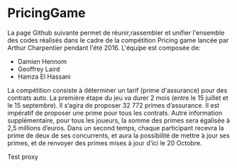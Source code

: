 # PricingGame


La page Github suivante permet de réunir,rassembler et unifier l'ensemble des codes réalisés dans le cadre de la compétition Pricing game lancée par Arthur Charpentier pendant l'été 2016. L'équipe est composée de:

* Damien Hennom
* Geoffrey Laird
* Hamza El Hassani

La compétition consiste à déterminer un tarif (prime d'assurance) pour des contrats auto. La première étape du jeu va durer 2 mois (entre le 15 juillet et le 15 septembre). Il s’agira de proposer 32 772 primes d’assurance. Il est impératif de proposer une prime pour tous les contrats. Autre information supplémentaire, pour tous les joueurs, la somme des primes sera égalisée à 2,5 millions d’euros. Dans un second temps, chaque participant recevra la prime de deux de ses concurrents, et aura la possibilité de mettre à jour ses primes, et de renvoyer des primes mises à jour d’ici le 20 Octobre.

Test proxy
